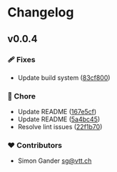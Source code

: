 # Changelog

## v0.0.4

### 🩹 Fixes

- Update build system ([83cf800](https://github.com/Ayax0/undownload/commit/83cf800))

### 🏡 Chore

- Update README ([167e5cf](https://github.com/Ayax0/undownload/commit/167e5cf))
- Update README ([5a4bc45](https://github.com/Ayax0/undownload/commit/5a4bc45))
- Resolve lint issues ([22f1b70](https://github.com/Ayax0/undownload/commit/22f1b70))

### ❤️ Contributors

- Simon Gander <sg@vtt.ch>
